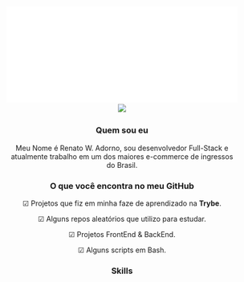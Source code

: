 <div style="display: flex; flex-direction: column; justify-content: center; align-items: center;">
  <div>
    <img width="460px" src="header.svg" alt="Click to see the source">
  </div>
  <div align="center" style="width: 460px;">
    <img class="status" src="https://github-readme-stats.vercel.app/api?username=RENATOADORNO&show_icons=true&include_all_commits=true&count_private=true&icon_color=000000&title_color=000000"/>
    <div class="box">
      <h3 class="title">Quem sou eu</h3>
      <p class="text">Meu Nome é Renato W. Adorno, sou desenvolvedor Full-Stack e atualmente trabalho em um dos maiores e-commerce de ingressos do Brasil.</p>
      <h3 class="title">O que você encontra no meu GitHub</h3>
      <p class="text">☑ Projetos que fiz em minha faze de aprendizado na <b>Trybe</b>.</p>
      <p class="text">☑ Alguns repos aleatórios que utilizo para estudar.</p>
      <p class="text">☑ Projetos FrontEnd & BackEnd.</p>
      <p class="text">☑ Alguns scripts em Bash.</p>
      <h3 class="title">Skills</h3>
      <i class="fa-brands devicon-git-plain fa-fade  icon"></i>
      <i class="fa-brands devicon-bash-plain fa-fade  icon"></i>
      <i class="fa-brands devicon-linux-plain fa-fade icon"></i>
      <i class="fa-brands devicon-docker-plain-wordmark fa-fade icon"></i>
      <i class="fa-brands devicon-typescript-plain fa-fade icon"></i>
      <i class="fa-brands devicon-react-plain fa-fade icon"></i>
      <i class="fa-brands devicon-nodejs-plain fa-fade icon"></i>
      <i class="fa-brands devicon-javascript-plain fa-fade icon"></i>
      <i class="fa-brands devicon-nextjs-plain fa-fade icon"></i>
      <i class="fa-brands devicon-nestjs-plain fa-fade icon"></i>
      <i class="fa-brands devicon-python-plain fa-fade icon"></i>
      <i class="fa-brands devicon-sass-plain fa-fade icon"></i>
      <i class="fa-brands devicon-express-original fa-fade icon"></i>
      <i class="fa-brands devicon-jquery-plain fa-fade icon"></i>
      <i class="fa-brands devicon-go-plain fa-fade icon"></i>
      <i class="fa-brands devicon-figma-plain fa-fade icon"></i>
    </div>
  </div>
</div>